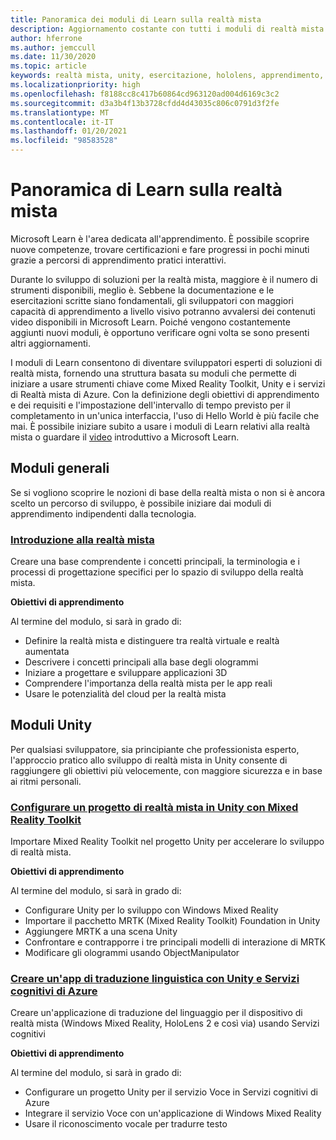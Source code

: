 ```yaml
---
title: Panoramica dei moduli di Learn sulla realtà mista
description: Aggiornamento costante con tutti i moduli di realtà mista disponibili, ospitati nella piattaforma Microsoft Learn.
author: hferrone
ms.author: jemccull
ms.date: 11/30/2020
ms.topic: article
keywords: realtà mista, unity, esercitazione, hololens, apprendimento, visore VR realtà mista, visore VR di windows mixed reality, visore per realtà virtuale, che cos'è la realtà virtuale, che cos'è la realtà aumentata, MRTK, mixed reality toolkit, traduzione, Azure, servizi cognitivi di Azure, Microsoft Learn
ms.localizationpriority: high
ms.openlocfilehash: f8188cc8c417b60864cd963120ad004d6169c3c2
ms.sourcegitcommit: d3a3b4f13b3728cfdd4d43035c806c0791d3f2fe
ms.translationtype: MT
ms.contentlocale: it-IT
ms.lasthandoff: 01/20/2021
ms.locfileid: "98583528"
---
```

# <a name="mixed-reality-learn-overview"></a>Panoramica di Learn sulla realtà mista

Microsoft Learn è l'area dedicata all'apprendimento. È possibile scoprire nuove competenze, trovare certificazioni e fare progressi in pochi minuti grazie a percorsi di apprendimento pratici interattivi. 

Durante lo sviluppo di soluzioni per la realtà mista, maggiore è il numero di strumenti disponibili, meglio è. Sebbene la documentazione e le esercitazioni scritte siano fondamentali, gli sviluppatori con maggiori capacità di apprendimento a livello visivo potranno avvalersi dei contenuti video disponibili in Microsoft Learn. Poiché vengono costantemente aggiunti nuovi moduli, è opportuno verificare ogni volta se sono presenti altri aggiornamenti.

I moduli di Learn consentono di diventare sviluppatori esperti di soluzioni di realtà mista, fornendo una struttura basata su moduli che permette di iniziare a usare strumenti chiave come Mixed Reality Toolkit, Unity e i servizi di Realtà mista di Azure. Con la definizione degli obiettivi di apprendimento e dei requisiti e l'impostazione dell'intervallo di tempo previsto per il completamento in un'unica interfaccia, l'uso di Hello World è più facile che mai. È possibile iniziare subito a usare i moduli di Learn relativi alla realtà mista o guardare il [video](https://channel9.msdn.com/Blogs/One-Dev-Minute/What-is-Microsoft-Learn) introduttivo a Microsoft Learn.

## <a name="general-modules"></a>Moduli generali

Se si vogliono scoprire le nozioni di base della realtà mista o non si è ancora scelto un percorso di sviluppo, è possibile iniziare dai moduli di apprendimento indipendenti dalla tecnologia.

### <a name="introduction-to-mixed-reality"></a>[Introduzione alla realtà mista](/learn/modules/intro-to-mixed-reality/)

Creare una base comprendente i concetti principali, la terminologia e i processi di progettazione specifici per lo spazio di sviluppo della realtà mista.

**Obiettivi di apprendimento**

Al termine del modulo, si sarà in grado di:

* Definire la realtà mista e distinguere tra realtà virtuale e realtà aumentata
* Descrivere i concetti principali alla base degli ologrammi
* Iniziare a progettare e sviluppare applicazioni 3D
* Comprendere l'importanza della realtà mista per le app reali
* Usare le potenzialità del cloud per la realtà mista

## <a name="unity-modules"></a>Moduli Unity

Per qualsiasi sviluppatore, sia principiante che professionista esperto, l'approccio pratico allo sviluppo di realtà mista in Unity consente di raggiungere gli obiettivi più velocemente, con maggiore sicurezza e in base ai ritmi personali.

### <a name="set-up-a-mixed-reality-project-in-unity-with-the-mixed-reality-toolkit"></a>[Configurare un progetto di realtà mista in Unity con Mixed Reality Toolkit](/learn/modules/mixed-reality-toolkit-project-unity/)

Importare Mixed Reality Toolkit nel progetto Unity per accelerare lo sviluppo di realtà mista.

**Obiettivi di apprendimento**

Al termine del modulo, si sarà in grado di:

* Configurare Unity per lo sviluppo con Windows Mixed Reality
* Importare il pacchetto MRTK (Mixed Reality Toolkit) Foundation in Unity
* Aggiungere MRTK a una scena Unity
* Confrontare e contrapporre i tre principali modelli di interazione di MRTK
* Modificare gli ologrammi usando ObjectManipulator

### <a name="create-a-language-translator-app-with-unity--azure-cognitive-services"></a>[Creare un'app di traduzione linguistica con Unity e Servizi cognitivi di Azure](/learn/modules/create-language-translator-mixed-reality-application-unity-azure-cognitive-services/)

Creare un'applicazione di traduzione del linguaggio per il dispositivo di realtà mista (Windows Mixed Reality, HoloLens 2 e così via) usando Servizi cognitivi

**Obiettivi di apprendimento**

Al termine del modulo, si sarà in grado di:

* Configurare un progetto Unity per il servizio Voce in Servizi cognitivi di Azure
* Integrare il servizio Voce con un'applicazione di Windows Mixed Reality
* Usare il riconoscimento vocale per tradurre testo